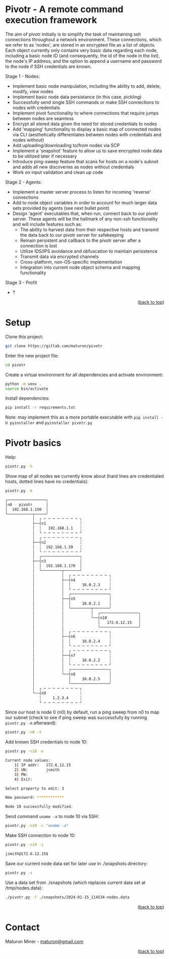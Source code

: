 # Pivotr - A remote command execution framework

The aim of pivotr initially is to simplify the task of maintaining ssh connections throughout a network environment. These connections, which we refer to as 'nodes', are stored in an encrypted file as a list of objects. Each object currently only contains very basic data regarding each node, including a basic node ID (and consequently, the id of the node in the list), the node's IP address, and the option to append a username and password to the node if SSH credentials are known.

Stage 1 - Nodes:
- Implement basic node manipulation, including the ability to add, delete, modify, view nodes
- Implement basic node data persistance (in this case, pickling)
- Successfully send single SSH commands or make SSH connections to nodes with credentials
- Implement pivot functionality to where connections that require jumps between nodes are seamless
- Encrypt all stored data given the need for stored credentials to nodes
- Add 'mapping' functionality to display a basic map of connected nodes via CLI (aesthetically differentiates between nodes with credentials and nodes without)
- Add uploading/downloading to/from nodes via SCP
- Implement a 'snapshot' feature to allow us to save encrypted node data to be utilized later if necessary
- Introduce ping-sweep feature that scans for hosts on a node's subnet and adds all new discoveries as nodes without credentials
- Work on input validation and clean up code

Stage 2 - Agents:
- Implement a master server process to listen for incoming 'reverse' connections
- Add to node object variables in order to account for much larger data sets provided by agents (see next bullet point)
- Design 'agent' executables that, when run, connect back to our pivotr server. These agents will be the hallmark of any non-ssh functionality and will include features such as:
	+ The ability to harvest data from their respective hosts and transmit the data back to our pivotr server for safekeeping
	+ Remain persistent and callback to the pivotr server after a connection is lost
	+ Utilize IDS/IPS avoidance and obfuscation to maintain persistence
	+ Transmit data via encrypted channels
	+ Cross-platform, non-OS-specific implementation
	+ Integration into current node object schema and mapping functionality

Stage 3 - Profit
- ?

<p align="right">(<a href="#top">back to top</a>)</p>

# Setup

Clone this project:
```sh
git clone https://gitlab.com/maturon/pivotr
```
Enter the new project file:
```sh
cd pivotr
```
Create a virtual environment for all dependencies and activate environment:
```sh
python -m venv .
source bin/activate
```
Install dependencies:
```sh
pip install -r requirements.txt
```

Note: may implement this as a more portable executable with `pip install -U pyinstaller` and `pyinstaller pivotr.py`

# Pivotr basics

Help:
```sh
pivotr.py -h
```
Show map of all nodes we currently know about (hard lines are credentialed hosts, dotted lines have no credentials):
```sh
pivotr.py -m

╭─────────────────╮
│n0 - pivotr      │
│  192.168.1.150  │
╰───────────┬─────╯
            │  ╭ ─ ─ ─ ─ ─ ─ ─ ─ ╮
            ├──┤n1               ╎
            │  ╎   192.168.1.1   ╎
            │  ╰ ─ ─ ─ ─ ─ ─ ─ ─ ╯
            │  ╭ ─ ─ ─ ─ ─ ─ ─ ─ ╮
            ├──┤n2               ╎
            │  ╎  192.168.1.59   ╎
            │  ╰ ─ ─ ─ ─ ─ ─ ─ ─ ╯
            │  ╭─────────────────╮
            ├──┤n3               │
            │  │  192.168.1.170  │
            │  ╰─────────┬───────╯
            │            │  ╭ ─ ─ ─ ─ ─ ─ ─ ─ ╮
            │            ├──┤n4               ╎
            │            │  ╎     10.0.2.3    ╎
            │            │  ╰ ─ ─ ─ ─ ─ ─ ─ ─ ╯
            │            │  ╭─────────────────╮
            │            ├──┤n5               │
            │            │  │     10.0.2.1    │
            │            │  ╰─────────┬───────╯
            │            │            │  ╭─────────────────╮
            │            │            ╰──┤n10              │
            │            │               │   172.6.12.15   │
            │            │               ╰─────────────────╯
            │            │  ╭ ─ ─ ─ ─ ─ ─ ─ ─ ╮
            │            ├──┤n6               ╎
            │            │  ╎     10.0.2.4    ╎
            │            │  ╰ ─ ─ ─ ─ ─ ─ ─ ─ ╯
            │            │  ╭ ─ ─ ─ ─ ─ ─ ─ ─ ╮
            │            ├──┤n7               ╎
            │            │  ╎     10.0.2.2    ╎
            │            │  ╰ ─ ─ ─ ─ ─ ─ ─ ─ ╯
            │            │  ╭─────────────────╮
            │            ╰──┤n8               │
            │               │     10.0.2.5    │
            │               ╰─────────────────╯
            │  ╭ ─ ─ ─ ─ ─ ─ ─ ─ ╮
            ╰──┤n9               ╎
               ╎     1.2.3.4     ╎
               ╰ ─ ─ ─ ─ ─ ─ ─ ─ ╯


```
Since our host is node 0 (n0) by default, run a ping sweep from n0 to map our subnet (check to see if ping sweep was successfully by running `pivotr.py -m` afterward):
```sh
pivotr.py -n0 -S
```
Add known SSH credentials to node 10:
```sh
pivotr.py -n10 -e

Current node values:
    1) IP addr:   172.6.12.15
    2) UN:        jsmith
    3) PW:        
    4) Exit:

Select property to edit: 3

New password: ************

Node 10 successfully modified.
```
Send command `uname -a` to node 10 via SSH:
```sh
pivotr.py -n10 -c "uname -a"
```
Make SSH connection to node 10:
```sh
pivotr.py -n10 -i

jsmith@172.6.12.15$
```
Save our current node data set for later use in ./snapshots directory:
```sh
pivotr.py -s
```
Use a data set from ./snapshots (which replaces current data set at /tmp/nodes.data):
```sh
./pivotr.py -f ./snapshots/2024-01-15_114534-nodes.data
```

<p align="right">(<a href="#top">back to top</a>)</p>

# Contact

Maturon Miner - maturon@gmail.com

<p align="right">(<a href="#top">back to top</a>)</p>
